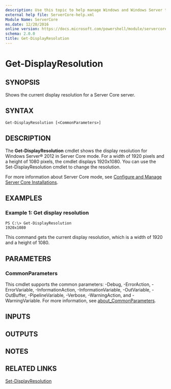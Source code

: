 ```yaml
---
description: Use this topic to help manage Windows and Windows Server technologies with Windows PowerShell.
external help file: ServerCore-help.xml
Module Name: ServerCore
ms.date: 12/20/2016
online version: https://docs.microsoft.com/powershell/module/servercore/get-displayresolution?view=windowsserver2022-ps&wt.mc_id=ps-gethelp
schema: 2.0.0
title: Get-DisplayResolution
---
```


# Get-DisplayResolution

## SYNOPSIS
Shows the current display resolution for a Server Core server.

## SYNTAX

```
Get-DisplayResolution [<CommonParameters>]
```

## DESCRIPTION
The **Get-DisplayResolution** cmdlet shows the display resolution for Windows Server® 2012 in Server Core mode.
For a width of 1920 pixels and a height of 1080 pixels, the cmdlet displays 1920x1080.
You can use the Set-DisplayResolution cmdlet to change the resolution.

For more information about Server Core mode, see [Configure and Manage Server Core Installations](https://technet.microsoft.com/en-us/library/jj574091).

## EXAMPLES

### Example 1: Get display resolution
```
PS C:\> Get-DisplayResolution
1920x1080
```

This command gets the current display resolution, which is a width of 1920 and a height of 1080.

## PARAMETERS

### CommonParameters
This cmdlet supports the common parameters: -Debug, -ErrorAction, -ErrorVariable, -InformationAction, -InformationVariable, -OutVariable, -OutBuffer, -PipelineVariable, -Verbose, -WarningAction, and -WarningVariable. For more information, see [about_CommonParameters](https://go.microsoft.com/fwlink/?LinkID=113216).

## INPUTS

## OUTPUTS

## NOTES

## RELATED LINKS

[Set-DisplayResolution](./Set-DisplayResolution.md)

